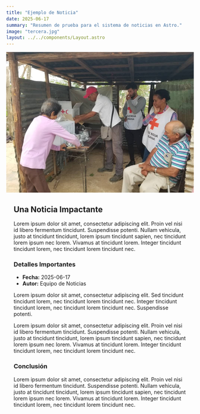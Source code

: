 ```yaml
---
title: "Ejemplo de Noticia"
date: 2025-06-17
summary: "Resumen de prueba para el sistema de noticias en Astro."
image: "tercera.jpg" 
layout: ../../components/Layout.astro
---
```

![Ejemplo de Imagen](./noticias-imagenes/tercera.jpg)

<div style="margin: 20px;">

## Una Noticia Impactante

Lorem ipsum dolor sit amet, consectetur adipiscing elit. Proin vel nisi id libero fermentum tincidunt. Suspendisse potenti. Nullam vehicula, justo at tincidunt tincidunt, lorem ipsum tincidunt sapien, nec tincidunt lorem ipsum nec lorem. Vivamus at tincidunt lorem. Integer tincidunt tincidunt lorem, nec tincidunt lorem tincidunt nec.

### Detalles Importantes

- **Fecha:** 2025-06-17  
- **Autor:** Equipo de Noticias  

Lorem ipsum dolor sit amet, consectetur adipiscing elit. Sed tincidunt tincidunt lorem, nec tincidunt lorem tincidunt nec. Integer tincidunt tincidunt lorem, nec tincidunt lorem tincidunt nec. Suspendisse potenti.

Lorem ipsum dolor sit amet, consectetur adipiscing elit. Proin vel nisi id libero fermentum tincidunt. Suspendisse potenti. Nullam vehicula, justo at tincidunt tincidunt, lorem ipsum tincidunt sapien, nec tincidunt lorem ipsum nec lorem. Vivamus at tincidunt lorem. Integer tincidunt tincidunt lorem, nec tincidunt lorem tincidunt nec.

### Conclusión

Lorem ipsum dolor sit amet, consectetur adipiscing elit. Proin vel nisi id libero fermentum tincidunt. Suspendisse potenti. Nullam vehicula, justo at tincidunt tincidunt, lorem ipsum tincidunt sapien, nec tincidunt lorem ipsum nec lorem. Vivamus at tincidunt lorem. Integer tincidunt tincidunt lorem, nec tincidunt lorem tincidunt nec.

</div>
